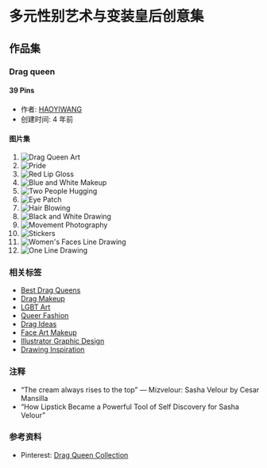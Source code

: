 # 多元性别艺术与变装皇后创意集

## 作品集

### Drag queen

#### 39 Pins

- 作者: [HAOYIWANG](https://www.pinterest.com/haoyiwang8262/)
- 创建时间: 4 年前

#### 图片集

1. ![Drag Queen Art](https://i.pinimg.com/75x75_RS/f5/7b/04/f57b04c83360ddf97641d9cd50b5010a.jpg)
2. ![Pride](https://i.pinimg.com/236x/ed/88/3a/ed883a6b006bf51743f146a0a771f826.jpg)
3. ![Red Lip Gloss](https://i.pinimg.com/236x/0f/05/41/0f05412974784be96f41f922673de485.jpg)
4. ![Blue and White Makeup](https://i.pinimg.com/236x/52/0d/d9/520dd9ec0787e089ff10bd14e29f4130.jpg)
5. ![Two People Hugging](https://i.pinimg.com/236x/9c/eb/37/9ceb37e36ee5d1e9763bdd25aa220bb3.jpg)
6. ![Eye Patch](https://i.pinimg.com/236x/31/51/89/315189eb8b700707563bdbc623f1cba0.jpg)
7. ![Hair Blowing](https://i.pinimg.com/236x/80/5d/d4/805dd428f8fa0395fe290ed2ab5fdbbb.jpg)
8. ![Black and White Drawing](https://i.pinimg.com/236x/dd/72/cc/dd72ccadc58464040526783d83a21a1f.jpg)
9. ![Movement Photography](https://i.pinimg.com/236x/42/84/97/428497d989a4239adb267e8e944b9339.jpg)
10. ![Stickers](https://i.pinimg.com/236x/4c/0b/f0/4c0bf06e8a6b19b579862460e620e011.jpg)
11. ![Women's Faces Line Drawing](https://i.pinimg.com/236x/28/34/49/28344989e7f6058e893de2d800ecd609.jpg)
12. ![One Line Drawing](https://i.pinimg.com/236x/1e/d7/2a/1ed72ae0b79dcb9dd84ba87bd1bfd079.jpg)

### 相关标签
- [Best Drag Queens](https://www.pinterest.com/ideas/best-drag-queens/)
- [Drag Makeup](https://www.pinterest.com/ideas/drag-make-up/)
- [LGBT Art](https://www.pinterest.com/ideas/lgbt-art/)
- [Queer Fashion](https://www.pinterest.com/ideas/queer-fashion/)
- [Drag Ideas](https://www.pinterest.com/ideas/drag-ideas/)
- [Face Art Makeup](https://www.pinterest.com/ideas/face-art-makeup/)
- [Illustrator Graphic Design](https://www.pinterest.com/ideas/illustrator-graphic-design/)
- [Drawing Inspiration](https://www.pinterest.com/ideas/drawing-inspiration/)

### 注释
- “The cream always rises to the top” — Mizvelour: Sasha Velour by Cesar Mansilla
- “How Lipstick Became a Powerful Tool of Self Discovery for Sasha Velour”

### 参考资料
- Pinterest: [Drag Queen Collection](https://www.pinterest.com/)
<!-- tcd_original_link https://www.pinterest.com/haoyiwang8262/drag-queen/ -->
